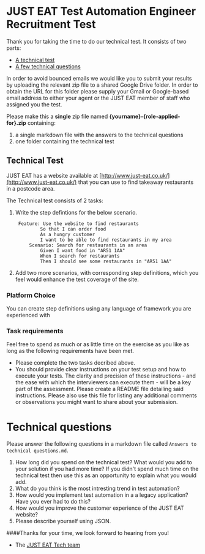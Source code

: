 JUST EAT Test Automation Engineer Recruitment Test
==================================

Thank you for taking the time to do our technical test. It consists of two parts:

* [A technical test](#technical-test)
* [A few technical questions](#technical-questions)

In order to avoid bounced emails we would like you to submit your results by uploading the relevant zip file to a shared Google Drive folder. In order to obtain the URL for this folder please supply your Gmail or Google-based email address to either your agent or the JUST EAT member of staff who assigned you the test.

Please make this a **single** zip file named **{yourname}-{role-applied-for}.zip** containing:

1. a single markdown file with the answers to the technical questions
2. one folder containing the technical test

## Technical Test

JUST EAT has a website available at [http://www.just-eat.co.uk/](http://www.just-eat.co.uk/) that you can use to find takeaway restaurants in a postcode area.

The Technical test consists of 2 tasks:

1. Write the step defintions for the below scenario.

		Feature: Use the website to find restaurants
				So that I can order food
				As a hungry customer
				I want to be able to find restaurants in my area
			Scenario: Search for restaurants in an area
				Given I want food in "AR51 1AA"
				When I search for restaurants
				Then I should see some restaurants in "AR51 1AA"

2. Add  two more scenarios, with corresponding step definitions, which you feel would enhance the test coverage of the site.

### Platform Choice

You can create step definitions using any language of framework you are experienced with

### Task requirements

Feel free to spend as much or as little time on the exercise as you like as long as the following requirements have been met.  

- Please complete the two tasks decribed above.
- You should provide clear instructions on your test setup and how to execute your tests. The clarity and precision of these instructions - and the ease with which the interviewers can execute them - will be a key part of the assessment. Please create a README file detailing said instructions. Please also use this file for listing any additional comments or observations you might want to share about your submission.

# Technical questions

Please answer the following questions in a markdown file called `Answers to technical questions.md`.

1. How long did you spend on the technical test? What would you add to your solution if you had more time? If you didn't spend much time on the technical test then use this as an opportunity to explain what you would add.
2. What do you think is the most intresting trend in test automation? 
3. How would you implement test automation in a a legacy application? Have you ever had to do this?
4. How would you improve the customer experience of the JUST EAT website?
5. Please describe yourself using JSON.


####Thanks for your time, we look forward to hearing from you!
- The [JUST EAT Tech team](http://github.com/justeat)
